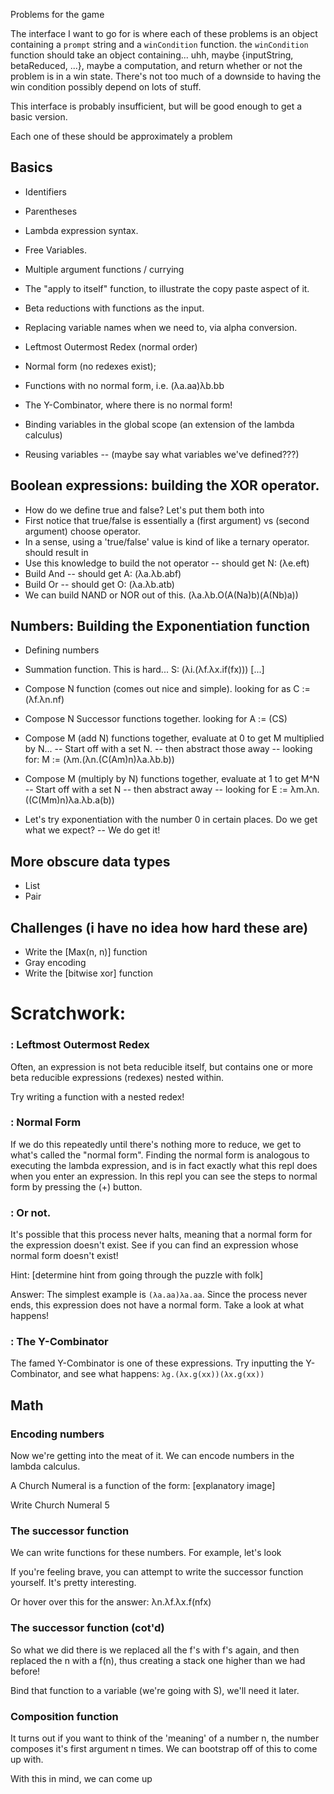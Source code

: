 Problems for the game

The interface I want to go for is where each of these problems is an object containing a `prompt` string and a `winCondition` function. the `winCondition` function should take an object containing... uhh, maybe {inputString, betaReduced, ...}, maybe a computation, and return whether or not the problem is in a win state. There's not too much of a downside to having the win condition possibly depend on lots of stuff.

This interface is probably insufficient, but will be good enough to get a basic version.

Each one of these should be approximately a problem

## Basics
- Identifiers
- Parentheses
- Lambda expression syntax.
- Free Variables.
- Multiple argument functions / currying
- The "apply to itself" function, to illustrate the copy paste aspect of it.
- Beta reductions with functions as the input.
- Replacing variable names when we need to, via alpha conversion.
- Leftmost Outermost Redex (normal order)
- Normal form (no redexes exist);
- Functions with no normal form, i.e. (λa.aa)λb.bb
- The Y-Combinator, where there is no normal form!

- Binding variables in the global scope (an extension of the lambda calculus)
- Reusing variables
-- (maybe say what variables we've defined???)

## Boolean expressions: building the XOR operator.
- How do we define true and false? Let's put them both into
- First notice that true/false is essentially a (first argument) vs (second argument) choose operator.
- In a sense, using a 'true/false' value is kind of like a ternary operator. should result in
- Use this knowledge to build the not operator -- should get N: (λe.eft)
- Build And -- should get A: (λa.λb.abf)
- Build Or -- should get O: (λa.λb.atb)
- We can build NAND or NOR out of this. (λa.λb.O(A(Na)b)(A(Nb)a))

## Numbers: Building the Exponentiation function
- Defining numbers
- Summation function. This is hard... S: (λi.(λf.λx.if(fx)))
[...]
- Compose N function (comes out nice and simple). looking for as C := (λf.λn.nf)
- Compose N Successor functions together. looking for A := (CS)
- Compose M (add N) functions together, evaluate at 0 to get M multiplied by N...
-- Start off with a set N.
-- then abstract those away
-- looking for: M := (λm.(λn.(C(Am)n)λa.λb.b))

- Compose M (multiply by N) functions together, evaluate at 1 to get M^N
-- Start off with a set N
-- then abstract away
-- looking for E := λm.λn.((C(Mm)n)λa.λb.a(b))

- Let's try exponentiation with the number 0 in certain places. Do we get what we expect?
-- We do get it!

## More obscure data types
- List
- Pair


## Challenges (i have no idea how hard these are)
- Write the [Max(n, n)] function
- Gray encoding
- Write the [bitwise xor] function

# Scratchwork:

### : Leftmost Outermost Redex

Often, an expression is not beta reducible itself, but contains one or more beta reducible expressions (redexes) nested within.

Try writing a function with a nested redex!


### : Normal Form

If we do this repeatedly until there's nothing more to reduce, we get to what's called the "normal form". Finding the normal form is analogous to executing the lambda expression, and is in fact exactly what this repl does when you enter an expression. In this repl you can see the steps to normal form by pressing the (+) button.

### : Or not.

It's possible that this process never halts, meaning that a normal form for the expression doesn't exist. See if you can find an expression whose normal form doesn't exist!

Hint: [determine hint from going through the puzzle with folk]

Answer:
The simplest example is `(λa.aa)λa.aa`. Since the process never ends, this expression does not have a normal form. Take a look at what happens!

### : The Y-Combinator

The famed Y-Combinator is one of these expressions. Try inputting the Y-Combinator, and see what happens: `λg.(λx.g(xx))(λx.g(xx))`

## Math

### Encoding numbers

Now we're getting into the meat of it. We can encode numbers in the lambda calculus.

A Church Numeral is a function of the form: [explanatory image]

Write Church Numeral 5

### The successor function

We can write functions for these numbers. For example, let's look

If you're feeling brave, you can attempt to write the successor function yourself. It's pretty interesting.

Or hover over this for the answer: λn.λf.λx.f(nfx)

### The successor function (cot'd)

So what we did there is we replaced all the f's with f's again, and then replaced the n with a f(n), thus creating a stack one higher than we had before!

Bind that function to a variable (we're going with S), we'll need it later.

### Composition function

It turns out if you want to think of the 'meaning' of a number n, the number composes it's first argument n times. We can bootstrap off of this to come up with.

With this in mind, we can come up
